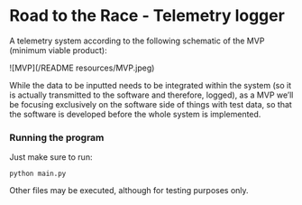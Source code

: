 # Road to the Race - Telemetry logger

A telemetry system according to the following schematic of the MVP (minimum viable product):

![MVP](/README resources/MVP.jpeg)

While the data to be inputted needs to be integrated within the system (so it is actually transmitted to the software and therefore, logged), as a MVP we’ll be focusing exclusively on the software side of things with test data, so that the software is developed before the whole system is implemented.

### Running the program

Just make sure to run:

```
python main.py
```

Other files may be executed, although for testing purposes only.
